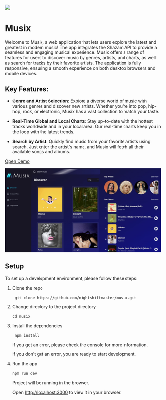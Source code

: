 <a href="https://codeclimate.com/github/nightshiftmaster/musix/maintainability"><img src="https://api.codeclimate.com/v1/badges/48a443769e7374516aad/maintainability" /></a>

# Musix

Welcome to Musix, a web application that lets users explore the latest and greatest in modern music! The app integrates the Shazam API to provide a seamless and engaging musical experience. Musix offers a range of features for users to discover music by genres, artists, and charts, as well as search for tracks by their favorite artists. The application is fully responsive, ensuring a smooth experience on both desktop browsers and mobile devices.

## Key Features:

- **Genre and Artist Selection**: Explore a diverse world of music with various genres and discover new artists. Whether you're into pop, hip-hop, rock, or electronic, Musix has a vast collection to match your taste.

- **Real-Time Global and Local Charts**: Stay up-to-date with the hottest tracks worldwide and in your local area. Our real-time charts keep you in the loop with the latest trends.

- **Search by Artist**: Quickly find music from your favorite artists using search. Just enter the artist's name, and Musix will fetch all their available songs and albums.

[Open Demo](https://musix-application.netlify.app)

![image](desktop.jpeg)

## Setup

To set up a development environment, please follow these steps:

1. Clone the repo

   ```shell
    git clone https://github.com/nightshiftmaster/musix.git
   ```

2. Change directory to the project directory

   ```shell
   cd musix
   ```

3. Install the dependencies

   ```shell
    npm install
   ```

   If you get an error, please check the console for more information.

   If you don't get an error, you are ready to start development.

4. Run the app

   ```shell
   npm run dev
   ```

   Project will be running in the browser.

   Open [http://localhost:3000](http://localhost:3000) to view it in your browser.
